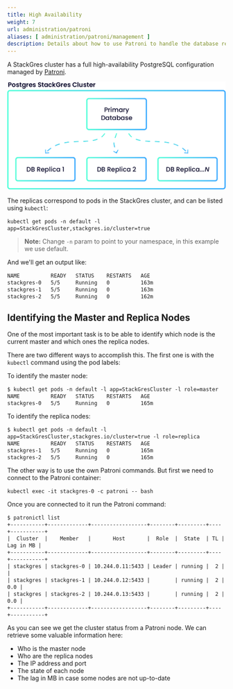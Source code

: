 ```yaml
---
title: High Availability
weight: 7
url: administration/patroni
aliases: [ administration/patroni/management ]
description: Details about how to use Patroni to handle the database replicas and primary nodes.
---
```


A StackGres cluster has a full high-availability PostgreSQL configuration managed by [Patroni](https://github.com/zalando/patroni).

![Patroni Management](patroni-management.png "Patroni Management")

The replicas correspond to pods in the StackGres cluster, and can be listed using `kubectl`:

```
kubectl get pods -n default -l app=StackGresCluster,stackgres.io/cluster=true
````

> **Note:** Change `-n` param to point to your namespace, in this example we use default.

And we'll get an output like:

```
NAME          READY   STATUS    RESTARTS   AGE
stackgres-0   5/5     Running   0          163m
stackgres-1   5/5     Running   0          163m
stackgres-2   5/5     Running   0          162m
```

## Identifying the Master and Replica Nodes

One of the most important task is to be able to identify which node is the current master and which ones the replica nodes.

There are two different ways to accomplish this. The first one is with the `kubectl` command using the pod labels:

To identify the master node:

```
$ kubectl get pods -n default -l app=StackGresCluster -l role=master
NAME          READY   STATUS    RESTARTS   AGE
stackgres-0   5/5     Running   0          165m
```

To identify the replica nodes:

```
$ kubectl get pods -n default -l app=StackGresCluster,stackgres.io/cluster=true -l role=replica
NAME          READY   STATUS    RESTARTS   AGE
stackgres-1   5/5     Running   0          165m
stackgres-2   5/5     Running   0          165m
```

The other way is to use the own Patroni commands. But first we need to connect to the Patroni container:

```
kubectl exec -it stackgres-0 -c patroni -- bash
```

Once you are connected to it run the Patroni command:

```
$ patronictl list
+-----------+-------------+------------------+--------+---------+----+-----------+
|  Cluster  |    Member   |       Host       |  Role  |  State  | TL | Lag in MB |
+-----------+-------------+------------------+--------+---------+----+-----------+
| stackgres | stackgres-0 | 10.244.0.11:5433 | Leader | running |  2 |           |
| stackgres | stackgres-1 | 10.244.0.12:5433 |        | running |  2 |       0.0 |
| stackgres | stackgres-2 | 10.244.0.13:5433 |        | running |  2 |       0.0 |
+-----------+-------------+------------------+--------+---------+----+-----------+
```

As you can see we get the cluster status from a Patroni node.
We can retrieve some valuable information here:

- Who is the master node
- Who are the replica nodes
- The IP address and port
- The state of each node
- The lag in MB in case some nodes are not up-to-date